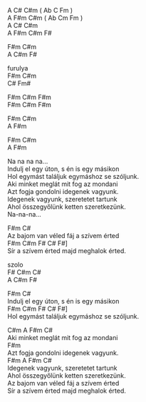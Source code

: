 A C# C#m  ( Ab C Fm )   
A F#m C#m ( Ab Cm Fm )   
A C# C#m   
A F#m C#m F#   
   
F#m C#m   
A C#m F#   
   
furulya   
F#m C#m   
C# Fm#   
   
F#m C#m F#m   
F#m C#m F#m   
   
F#m C#m   
A F#m   
   
F#m C#m   
A F#m   
   
   
   
Na na na na...   
Indulj el egy úton, s én is egy másikon   
Hol egymást találjuk egymáshoz se szóljunk.   
Aki minket meglát mit fog az mondani   
Azt fogja gondolni idegenek vagyunk.   
Idegenek vagyunk, szeretetet tartunk   
Ahol összegyőlünk ketten szeretkezünk.   
Na-na-na...   
   
F#m C#   
Az bajom van véled fáj a szívem érted   
F#m C#m F# C# F#]   
Sír a szívem érted majd meghalok érted.   
   
szolo   
F# C#m C#   
A C#m F#   
   
F#m C#   
Indulj el egy úton, s én is egy másikon   
F#m C#m F# C# F#]   
Hol egymást találjuk egymáshoz se szóljunk.   
   
C#m A F#m C#   
Aki minket meglát mit fog az mondani   
F#m   
Azt fogja gondolni idegenek vagyunk.   
F#m A F#m C#   
Idegenek vagyunk, szeretetet tartunk   
Ahol összegyőlünk ketten szeretkezünk.   
Az bajom van véled fáj a szívem érted   
Sír a szívem érted majd meghalok érted.   
   
